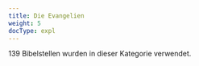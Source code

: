 ```yaml
---
title: Die Evangelien
weight: 5
docType: expl
---
```


139 Bibelstellen wurden in dieser Kategorie verwendet.
